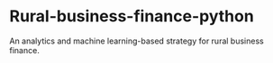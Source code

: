 # Rural-business-finance-python
An analytics and machine learning-based strategy for rural business finance.
